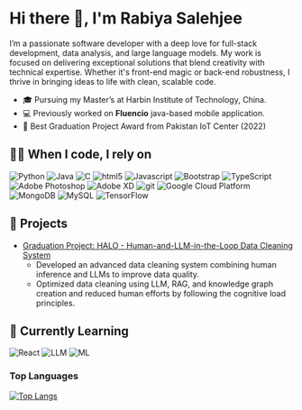 # Hi there 👋, I'm Rabiya Salehjee

I’m a passionate software developer with a deep love for full-stack development, data analysis, and large language models. My work is focused on delivering exceptional solutions that blend creativity with technical expertise. Whether it's front-end magic or back-end robustness, I thrive in bringing ideas to life with clean, scalable code.

- 🎓 Pursuing my Master’s at Harbin Institute of Technology, China.
- 💻 Previously worked on **Fluencio** java-based mobile application.
- 🌟 Best Graduation Project Award from Pakistan IoT Center (2022)

## 👨‍💻 When I code, I rely on

<p>
  <img alt="Python" src="https://img.shields.io/badge/-Python-13aa52?style=flat-square&logo=Python&logoColor=white"/>
  <img alt="Java" src= "https://img.shields.io/badge/-Java-7953b3?style=flat-square&logo=Java&logoColor=white" />
  <img alt="C" src="https://img.shields.io/badge/-C-ff62f6?style=flat-square&logo=C&logoColor=white" />
  <img alt="html5" src="https://img.shields.io/badge/-HTML5-E34F26?style=flat-square&logo=html5&logoColor=white" />
  <img alt="Javascript" src="https://img.shields.io/badge/-javascript-f7df1c?style=flat-square&logo=javascript&logoColor=black" />
  <img alt="Bootstrap" src="https://img.shields.io/badge/-bootstrap-7953b3?style=flat-square&logo=javascript&logoColor=white" />
  <img alt="TypeScript" src="https://img.shields.io/badge/-TypeScript-007ACC?style=flat-square&logo=typescript&logoColor=white" />
  <img alt="Adobe Photoshop" src="https://img.shields.io/badge/-adobe%20photoshop-30a8ff?style=flat-square&logo=adobe%20photoshop&logoColor=white" />
  <img alt="Adobe XD" src="https://img.shields.io/badge/-Adobe%20XD-ff62f6?style=flat-square&logo=Adobe%20XD&logoColor=white" />
  <img alt="git" src="https://img.shields.io/badge/-Git-F05032?style=flat-square&logo=git&logoColor=white" />
  <img alt="Google Cloud Platform" src="https://img.shields.io/badge/-Google_Cloud_Platform-1a73e8?style=flat-square&logo=google-cloud&logoColor=white" />
  <img alt="MongoDB" src="https://img.shields.io/badge/-MongoDB-007ACC?style=flat-square&logo=mongodb&logoColor=white" />
  <img alt="MySQL" src="https://img.shields.io/badge/-MySQL-13aa52?style=flat-square&logo=MySQL&logoColor=white"/>
  <img alt="TensorFlow" src="https://img.shields.io/badge/-TensorFlow-f7df1c?style=flat-square&logo=TensorFlowlogoColor=black"/>
</p>

## 🚀 Projects
- [Graduation Project: HALO - Human-and-LLM-in-the-Loop Data Cleaning System](https://github.com/rabiyasalehjee/Graduation-Project)
   - Developed an advanced data cleaning system combining human inference and LLMs to improve data quality.
   - Optimized data cleaning using LLM, RAG, and knowledge graph creation and reduced human efforts by following the cognitive load principles.
   
## 🌱 Currently Learning
![React](https://img.shields.io/badge/-React-333333?style=flat&logo=React)
![LLM](https://img.shields.io/badge/-LLM-333333?style=flat&logo=openai)
![ML](https://img.shields.io/badge/-Machine%20Learning-333333?style=flat&logo=tensorflow)


### Top Languages

[![Top Langs](https://github-readme-stats.vercel.app/api/top-langs/?username=rabiyasalehjee&layout=compact&hide_border=true&bg_color=151515&title_color=fb4362&text_color=9e9e9e)](https://github.com/anuraghazra/github-readme-stats)


